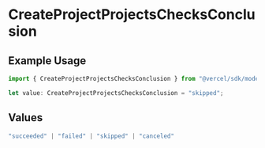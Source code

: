 # CreateProjectProjectsChecksConclusion

## Example Usage

```typescript
import { CreateProjectProjectsChecksConclusion } from "@vercel/sdk/models/operations/createproject.js";

let value: CreateProjectProjectsChecksConclusion = "skipped";
```

## Values

```typescript
"succeeded" | "failed" | "skipped" | "canceled"
```